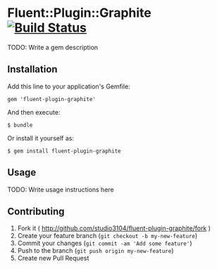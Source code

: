 # Fluent::Plugin::Graphite [![Build Status](https://travis-ci.org/studio3104/fluent-plugin-graphite.png)](https://travis-ci.org/studio3104/fluent-plugin-graphite)

TODO: Write a gem description

## Installation

Add this line to your application's Gemfile:

    gem 'fluent-plugin-graphite'

And then execute:

    $ bundle

Or install it yourself as:

    $ gem install fluent-plugin-graphite

## Usage

TODO: Write usage instructions here

## Contributing

1. Fork it ( http://github.com/studio3104/fluent-plugin-graphite/fork )
2. Create your feature branch (`git checkout -b my-new-feature`)
3. Commit your changes (`git commit -am 'Add some feature'`)
4. Push to the branch (`git push origin my-new-feature`)
5. Create new Pull Request
